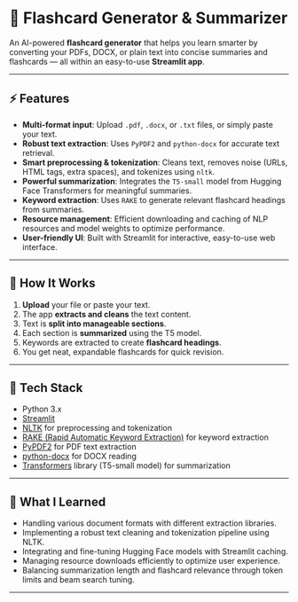 # 🧠 Flashcard Generator & Summarizer

An AI-powered **flashcard generator** that helps you learn smarter by converting your PDFs, DOCX, or plain text into concise summaries and flashcards — all within an easy-to-use **Streamlit app**.

---

## ⚡️ Features

- **Multi-format input**: Upload `.pdf`, `.docx`, or `.txt` files, or simply paste your text.
- **Robust text extraction**: Uses `PyPDF2` and `python-docx` for accurate text retrieval.
- **Smart preprocessing & tokenization**: Cleans text, removes noise (URLs, HTML tags, extra spaces), and tokenizes using `nltk`.
- **Powerful summarization**: Integrates the `T5-small` model from Hugging Face Transformers for meaningful summaries.
- **Keyword extraction**: Uses `RAKE` to generate relevant flashcard headings from summaries.
- **Resource management**: Efficient downloading and caching of NLP resources and model weights to optimize performance.
- **User-friendly UI**: Built with Streamlit for interactive, easy-to-use web interface.

---

## 🚀 How It Works

1. **Upload** your file or paste your text.
2. The app **extracts and cleans** the text content.
3. Text is **split into manageable sections**.
4. Each section is **summarized** using the T5 model.
5. Keywords are extracted to create **flashcard headings**.
6. You get neat, expandable flashcards for quick revision.

---

## 🧰 Tech Stack

- Python 3.x  
- [Streamlit](https://streamlit.io/)  
- [NLTK](https://www.nltk.org/) for preprocessing and tokenization  
- [RAKE (Rapid Automatic Keyword Extraction)](https://pypi.org/project/rake-nltk/) for keyword extraction  
- [PyPDF2](https://pypi.org/project/PyPDF2/) for PDF text extraction  
- [python-docx](https://python-docx.readthedocs.io/en/latest/) for DOCX reading  
- [Transformers](https://huggingface.co/docs/transformers/) library (T5-small model) for summarization  

---

## 🧠 What I Learned

- Handling various document formats with different extraction libraries.  
- Implementing a robust text cleaning and tokenization pipeline using NLTK.  
- Integrating and fine-tuning Hugging Face models with Streamlit caching.  
- Managing resource downloads efficiently to optimize user experience.  
- Balancing summarization length and flashcard relevance through token limits and beam search tuning.

---




